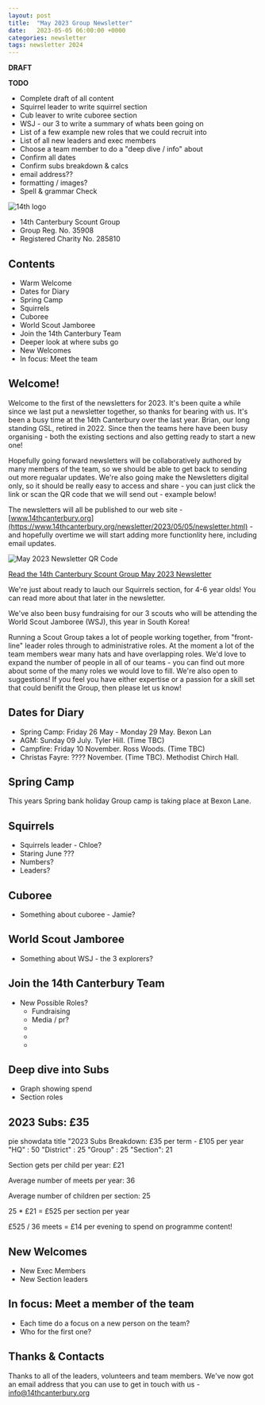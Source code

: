 ```yaml
---
layout: post
title:  "May 2023 Group Newsletter"
date:   2023-05-05 06:00:00 +0000
categories: newsletter
tags: newsletter 2024
---
```


**DRAFT**

**TODO**
- Complete draft of all content
- Squirrel leader to write squirrel section
- Cub leaver to write cuboree section 
- WSJ - our 3 to write a summary of whats been going on
- List of a few example new roles that we could recruit into 
- List of all new leaders and exec members
- Choose a team member to do a "deep dive / info" about
- Confirm all dates
- Confirm subs breakdown & calcs
- email address??
- formatting / images?
- Spell & grammar Check

![14th logo  ](/14th-logo.png "14th logo")
- 14th Canterbury Scount Group
- Group Reg. No. 35908 
- Registered Charity No. 285810

## Contents

- Warm Welcome
- Dates for Diary
- Spring Camp
- Squirrels
- Cuboree
- World Scout Jamboree
- Join the 14th Canterbury Team
- Deeper look at where subs go
- New Welcomes
- In focus: Meet the team

## Welcome!

Welcome to the first of the newsletters for 2023. It's been quite a while since we last put a newsletter together, so thanks for bearing with us. It's been a busy time at the 14th Canterbury over the last year. Brian, our long standing GSL, retired in 2022. Since then the teams here have been busy organising - both the existing sections and also getting ready to start a new one! 

Hopefully going forward newsletters will be collaboratively authored by many members of the team, so we should be able to get back to sending out more regualar updates. We're also going make the Newsletters digital only, so it should be really easy to access and share - you can just click the link or scan the QR code that we will send out - example below!

The newsletters will all be published to our web site - [www.14thcanterbury.org](https://www.14thcanterbury.org/newsletter/2023/05/05/newsletter.html) - and hopefully overtime we will start adding more functionlity here, including email updates.

![May 2023 Newsletter QR Code  ](/2023-may-newsletter-qr.png "QR code")

[Read the 14th Canterbury Scount Group May 2023 Newsletter](2023-05-05-newsletter.md)

We're just about ready to lauch our Squirrels section, for 4-6 year olds! You can read more about that later in the newsletter.  

We've also been busy fundraising for our 3 scouts who will be attending the World Scout Jamboree (WSJ), this year in South Korea! 

Running a Scout Group takes a lot of people working together, from "front-line" leader roles through to administrative roles. At the moment a lot of the team members wear many hats and have overlapping roles. We'd love to expand the number of people in all of our teams - you can find out more about some of the many roles we would love to fill. We're also open to suggestions! If you feel you have either expertise or a passion for a skill set that could benifit the Group, then please let us know!


## Dates for Diary

- Spring Camp: Friday 26 May - Monday 29 May. Bexon Lan
- AGM: Sunday 09 July. Tyler Hill. (Time TBC) 
- Campfire: Friday 10 November. Ross Woods. (Time TBC)
- Christas Fayre: ???? November. (Time TBC). Methodist Chirch Hall.

## Spring Camp

This years Spring bank holiday Group camp is taking place at Bexon Lane.  

## Squirrels

- Squirrels leader - Chloe?
- Staring June ???
- Numbers?
- Leaders?

## Cuboree

- Something about cuboree - Jamie?

## World Scout Jamboree

- Something about WSJ - the 3 explorers?

## Join the 14th Canterbury Team

- New Possible Roles?
    - Fundraising
    - Media / pr?
    - 
    -
    -


## Deep dive into Subs

- Graph showing spend
- Section roles

## 2023 Subs: £35

<div class="mermaid">
pie showdata
    title "2023 Subs Breakdown: £35 per term - £105 per year
    "HQ" : 50
    "District" : 25
    "Group" : 25
    "Section": 21
</div>

Section gets per child per year: £21

Average number of meets per year: 36

Average number of children per section: 25



25 * £21 = £525 per section per year

£525 / 36 meets = £14 per evening to spend on programme content!



## New Welcomes

- New Exec Members
- New Section leaders

## In focus: Meet a member of the team

- Each time do a focus on a new person on the team?
- Who for the first one?

## Thanks & Contacts

Thanks to all of the leaders, volunteers and team members. 
We've now got an email address that you can use to get in touch with us - info@14thcanterbury.org

  <script type="module">
    import mermaid from 'https://cdn.jsdelivr.net/npm/mermaid@10/dist/mermaid.esm.min.mjs';
    mermaid.initialize({ startOnLoad: true });
  </script>
